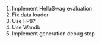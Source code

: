 <!-- 1. use tiktoken. -->
<!-- 1. use a proper TensorDataset and Dataloader. -->
<!-- 1. Use config instead of huge method declarations. -->
<!-- 1. Use GeLU. -->
<!-- 1. Use better initialization -->
<!-- 1. Tie embedding and unembedding layers weights. -->
<!-- 1. use flash attention. -->
<!-- 1. set the weights to TFloat32 or bfloat16?. -->
<!-- 1. use bfloat with amp and "high" precision for float32 matmul. -->
<!-- 1. Use torch.compile. -->
<!-- 1. Use gradient accumulation and increase batch size. -->
<!-- 1. Use gradient clipping. -->
<!-- 1. Use fused AdamW -->
<!-- 1. Use a learning rate scheduler. -->
<!-- 1. Better handling of optimizer hyperparameters. -->
<!-- 1. Use DDP. -->
<!-- 1. Refacto data loader -->
<!-- 1. use fineWeb-EDU. -->
<!-- 1. Implement validation steps -->
1. Implement HellaSwag evaluation
1. Fix data loader
1. Use FP8?
1. Use Wandb
1. Implement generation debug step